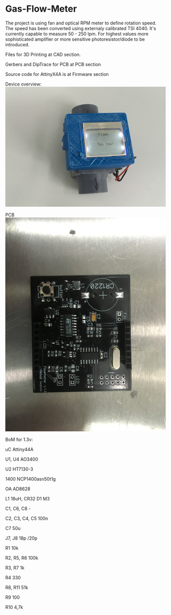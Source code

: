 # Gas-Flow-Meter

The project is using fan and optical RPM meter to define rotation speed. The speed has been converted using externaly calibrated TSI 4040. It's currently capable to measure 50 - 250 lpm. For highest values more sophisticated amplifier or more sensitive photoresistor/diode to be introduced.

Files for 3D Printing at CAD section.

Gerbers and DipTrace for PCB at PCB section

Source code for AttinyX4A is at Firmware section

Device overview:
<img src="https://github.com/Misha91/Gas-Flow-Meter/blob/master/Pics/IMG_1112.jpg?raw=true" style="max-width:100%;">

PCB
<img src="https://github.com/Misha91/Gas-Flow-Meter/blob/master/Pics/IMG_1367.JPG?raw=true">

BoM for 1.3v:

uC	Attiny44A

U1, U4	AO3400

U2	HT7130-3

1400	NCP1400asn50t1g

OA	AD8628

L1	18uH, CR32
D1	M3

C1, C6, C8	-

C2, C3, C4, C5	100n

C7	50u

J7, J8	18p /20p

R1	10k

R2, R5, R6	100k

R3, R7	1k

R4	330

R8, R11	51k

R9	100

R10	4,7k

